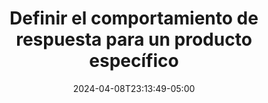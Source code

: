 ---
weight: 570
title: "Definir el comportamiento de respuesta para un producto específico"
description: "Definir elcomportamiento de respuesta para un producto específico"
icon: "category"
color: "primary"
date: "2024-04-08T23:13:49-05:00"
lastmod: "2024-04-08T23:13:49-05:00"
draft: false
toc: true
---